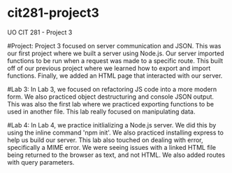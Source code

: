 # cit281-project3
UO CIT 281 - Project 3

#Project:
Project 3 focused on server communication and JSON. This was our first project where we built a server using Node.js. Our server imported functions to be run when a request was made to a specific route. This built off of our previous project where we learned how to export and import functions. Finally, we added an HTML page that interacted with our server.

#Lab 3: 
In Lab 3, we focused on refactoring JS code into a more modern form. We also practiced object destructuring and console JSON output. This was also the first lab where we practiced exporting functions to be used in another file. This lab really focused on manipulating data.

#Lab 4: 
In Lab 4, we practice initlializing a Node.js server. We did this by using the inline command 'npm init'. We also practiced installing express to help us build our server. This lab also touched on dealing with error, specifically a MIME error. We were seeing issues with a linked HTML file being returned to the browser as text, and not HTML. We also added routes with query parameters.
